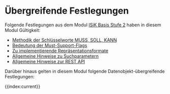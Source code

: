 # Übergreifende Festlegungen

Folgende Festlegungen aus dem Modul [ISiK Basis Stufe 2](https://simplifier.net/guide/implementierungsleitfadenisik-basismodul/ImplementationGuide-markdown-Einfuehrung?version=current) haben in diesem Modul Gültigkeit: 
* [Methodik der Schlüsselworte MUSS, SOLL, KANN](https://simplifier.net/guide/implementierungsleitfadenisik-basismodul/I-markdown-UebergreifendeFestlegungen-UebergreifendeFestlegungen-Methodik?version=current)
* [Bedeutung der Must-Support-Flags](https://simplifier.net/guide/implementierungsleitfadenisik-basismodul/I-m-U-UebergreifendeFestlegungen-Must-Support-Flags?version=current)
* [Zu implementierende Repräsentationsformate](https://simplifier.net/guide/implementierungsleitfadenisik-basismodul/I-m-U-UebergreifendeFestlegungen-Repraesentationsformate?version=current)
* [Allgemeine Hinweise zu Suchparametern](https://simplifier.net/guide/implementierungsleitfadenisik-basismodul/I-m-UebergreifendeFestlegungen-UebergreifendeFestlegungen-Suchparameter?version=current)
* [Allgemeine Hinweise zur REST API](https://simplifier.net/guide/implementierungsleitfadenisik-basismodul/I-markdown-UebergreifendeFestlegungen-UebergreifendeFestlegungen-Rest?version=current)

Darüber hinaus gelten in diesem Modul folgende Datenobjekt-übergreifende Festlegungen:

{{index:current}}
